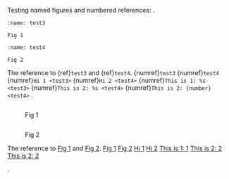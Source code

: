 Testing named figures and numbered references:
.
```{figure} https://via.placeholder.com/150
:name: test3

Fig 1
```

```{figure} https://via.placeholder.com/150
:name: test4

Fig 2
```
The reference to {ref}`test3` and {ref}`test4`.
{numref}`test3`
{numref}`test4`
{numref}`Hi 1 <test3>`
{numref}`Hi 2 <test4>`
{numref}`This is 1: %s <test3>`
{numref}`This is 2: %s <test4>`
{numref}`This is 2: {number} <test4>`
.
<figure id="test3">
<img src="https://via.placeholder.com/150" alt="">
<figcaption>
<p>Fig 1</p>
</figcaption>
</figure>
<figure id="test4">
<img src="https://via.placeholder.com/150" alt="">
<figcaption>
<p>Fig 2</p>
</figcaption>
</figure>
<p>The reference to <a href="#test3" title="Fig 1">Fig 1</a> and <a href="#test4" title="Fig 2">Fig 2</a>.
<a href="#test3" title="Fig 1">Fig 1</a>
<a href="#test4" title="Fig 2">Fig 2</a>
<a href="#test3" title="Fig 1">Hi 1</a>
<a href="#test4" title="Fig 2">Hi 2</a>
<a href="#test3" title="Fig 1">This is 1: 1</a>
<a href="#test4" title="Fig 2">This is 2: 2</a>
<a href="#test4" title="Fig 2">This is 2: 2</a></p>
.
